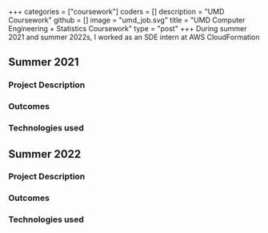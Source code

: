+++
categories = ["coursework"]
coders = []
description = "UMD Coursework"
github = []
image = "umd_job.svg"
title = "UMD Computer Engineering + Statistics Coursework"
type = "post"
+++
During summer 2021 and summer 2022s, I worked as an SDE intern at AWS CloudFormation

## Summer 2021
### Project Description
### Outcomes
### Technologies used

## Summer 2022
### Project Description
### Outcomes
### Technologies used